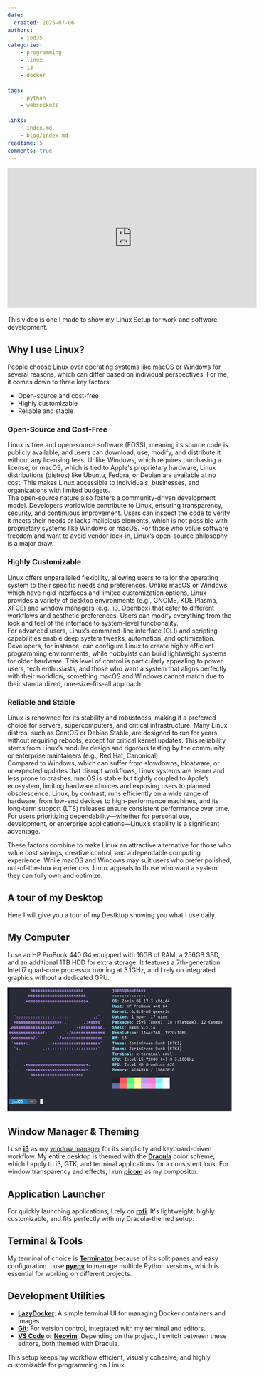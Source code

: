 ```yaml
---
date:
  created: 2025-07-06
authors:
    - jod35
categories:
    - programming
    - linux
    - i3
    - docker

tags:
    - python
    - websockets

links:
    - index.md
    - blog/index.md
readtime: 5
comments: true
---
```


<iframe width="560" height="315" src="https://www.youtube.com/embed/uTDCuEbq1aU?si=NNO7Q59qmxxUtawX" title="YouTube video player" frameborder="0" allow="accelerometer; autoplay; clipboard-write; encrypted-media; gyroscope; picture-in-picture; web-share" referrerpolicy="strict-origin-when-cross-origin" allowfullscreen></iframe>

This video is one I made to show my Linux Setup for work and software development. 
<!-- more -->

## Why I use Linux?
People choose Linux over operating systems like macOS or Windows for several reasons, which can differ based on individual perspectives. For me, it comes down to three key factors:

- Open-source and cost-free
- Highly customizable
- Reliable and stable

### **Open-Source and Cost-Free**  
   Linux is free and open-source software (FOSS), meaning its source code is publicly available, and users can download, use, modify, and distribute it without any licensing fees. Unlike Windows, which requires purchasing a license, or macOS, which is tied to Apple's proprietary hardware, Linux distributions (distros) like Ubuntu, Fedora, or Debian are available at no cost. This makes Linux accessible to individuals, businesses, and organizations with limited budgets.  
   The open-source nature also fosters a community-driven development model. Developers worldwide contribute to Linux, ensuring transparency, security, and continuous improvement. Users can inspect the code to verify it meets their needs or lacks malicious elements, which is not possible with proprietary systems like Windows or macOS. For those who value software freedom and want to avoid vendor lock-in, Linux’s open-source philosophy is a major draw.

### **Highly Customizable**  
   Linux offers unparalleled flexibility, allowing users to tailor the operating system to their specific needs and preferences. Unlike macOS or Windows, which have rigid interfaces and limited customization options, Linux provides a variety of desktop environments (e.g., GNOME, KDE Plasma, XFCE) and window managers (e.g., i3, Openbox) that cater to different workflows and aesthetic preferences. Users can modify everything from the look and feel of the interface to system-level functionality.  
   For advanced users, Linux’s command-line interface (CLI) and scripting capabilities enable deep system tweaks, automation, and optimization. Developers, for instance, can configure Linux to create highly efficient programming environments, while hobbyists can build lightweight systems for older hardware. This level of control is particularly appealing to power users, tech enthusiasts, and those who want a system that aligns perfectly with their workflow, something macOS and Windows cannot match due to their standardized, one-size-fits-all approach.

### **Reliable and Stable**  
   Linux is renowned for its stability and robustness, making it a preferred choice for servers, supercomputers, and critical infrastructure. Many Linux distros, such as CentOS or Debian Stable, are designed to run for years without requiring reboots, except for critical kernel updates. This reliability stems from Linux’s modular design and rigorous testing by the community or enterprise maintainers (e.g., Red Hat, Canonical).  
   Compared to Windows, which can suffer from slowdowns, bloatware, or unexpected updates that disrupt workflows, Linux systems are leaner and less prone to crashes. macOS is stable but tightly coupled to Apple’s ecosystem, limiting hardware choices and exposing users to planned obsolescence. Linux, by contrast, runs efficiently on a wide range of hardware, from low-end devices to high-performance machines, and its long-term support (LTS) releases ensure consistent performance over time. For users prioritizing dependability—whether for personal use, development, or enterprise applications—Linux’s stability is a significant advantage.

These factors combine to make Linux an attractive alternative for those who value cost savings, creative control, and a dependable computing experience. While macOS and Windows may suit users who prefer polished, out-of-the-box experiences, Linux appeals to those who want a system they can fully own and optimize.

## A tour of my Desktop
Here I will give you a tour of my Destktop showing you what I use daily.

## My Computer
I use an HP ProBook 440 G4 equipped with 16GB of RAM, a 256GB SSD, and an additional 1TB HDD for extra storage. It features a 7th-generation Intel i7 quad-core processor running at 3.1GHz, and I rely on integrated graphics without a dedicated GPU.

![Neofetch showing my computer specs](../../imgs/neofetch.png)

## Window Manager & Theming

I use [**i3**](https://i3wm.org/) as my [window manager](https://en.wikipedia.org/wiki/Window_manager) for its simplicity and keyboard-driven workflow. My entire desktop is themed with the [**Dracula**](https://draculatheme.com/) color scheme, which I apply to i3, GTK, and terminal applications for a consistent look. For window transparency and effects, I run [**picom**](https://github.com/yshui/picom) as my compositor.

## Application Launcher

For quickly launching applications, I rely on [**rofi**](https://github.com/davatorium/rofi). It's lightweight, highly customizable, and fits perfectly with my Dracula-themed setup.

## Terminal & Tools

My terminal of choice is [**Terminator**](https://gnome-terminator.org/) because of its split panes and easy configuration. I use [**pyenv**](https://github.com/pyenv/pyenv) to manage multiple Python versions, which is essential for working on different projects.

## Development Utilities

- [**LazyDocker**](https://github.com/jesseduffield/lazydocker): A simple terminal UI for managing Docker containers and images.
- [**Git**](https://git-scm.com/downloads): For version control, integrated with my terminal and editors.
- [**VS Code**](https://code.visualstudio.com/) or [**Neovim**](https://neovim.io/): Depending on the project, I switch between these editors, both themed with Dracula.

This setup keeps my workflow efficient, visually cohesive, and highly customizable for programming on Linux.